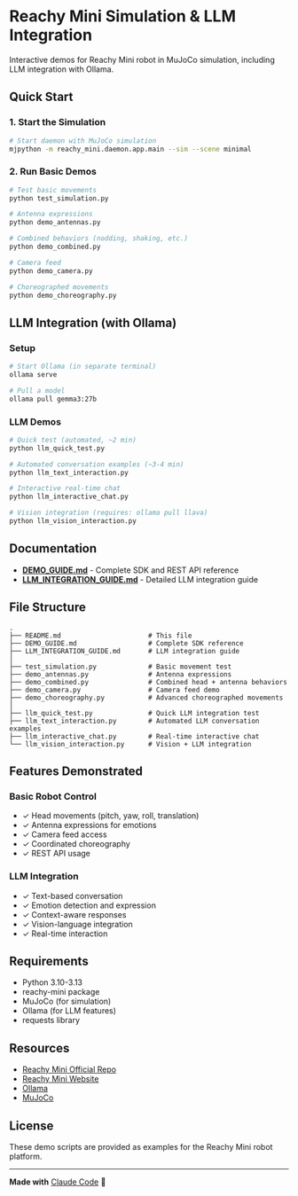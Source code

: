 # Reachy Mini Simulation & LLM Integration

Interactive demos for Reachy Mini robot in MuJoCo simulation, including LLM integration with Ollama.

## Quick Start

### 1. Start the Simulation

```bash
# Start daemon with MuJoCo simulation
mjpython -m reachy_mini.daemon.app.main --sim --scene minimal
```

### 2. Run Basic Demos

```bash
# Test basic movements
python test_simulation.py

# Antenna expressions
python demo_antennas.py

# Combined behaviors (nodding, shaking, etc.)
python demo_combined.py

# Camera feed
python demo_camera.py

# Choreographed movements
python demo_choreography.py
```

## LLM Integration (with Ollama)

### Setup

```bash
# Start Ollama (in separate terminal)
ollama serve

# Pull a model
ollama pull gemma3:27b
```

### LLM Demos

```bash
# Quick test (automated, ~2 min)
python llm_quick_test.py

# Automated conversation examples (~3-4 min)
python llm_text_interaction.py

# Interactive real-time chat
python llm_interactive_chat.py

# Vision integration (requires: ollama pull llava)
python llm_vision_interaction.py
```

## Documentation

- **[DEMO_GUIDE.md](DEMO_GUIDE.md)** - Complete SDK and REST API reference
- **[LLM_INTEGRATION_GUIDE.md](LLM_INTEGRATION_GUIDE.md)** - Detailed LLM integration guide

## File Structure

```
.
├── README.md                      # This file
├── DEMO_GUIDE.md                  # Complete SDK reference
├── LLM_INTEGRATION_GUIDE.md       # LLM integration guide
│
├── test_simulation.py             # Basic movement test
├── demo_antennas.py               # Antenna expressions
├── demo_combined.py               # Combined head + antenna behaviors
├── demo_camera.py                 # Camera feed demo
├── demo_choreography.py           # Advanced choreographed movements
│
├── llm_quick_test.py              # Quick LLM integration test
├── llm_text_interaction.py        # Automated LLM conversation examples
├── llm_interactive_chat.py        # Real-time interactive chat
└── llm_vision_interaction.py      # Vision + LLM integration
```

## Features Demonstrated

### Basic Robot Control
- ✓ Head movements (pitch, yaw, roll, translation)
- ✓ Antenna expressions for emotions
- ✓ Camera feed access
- ✓ Coordinated choreography
- ✓ REST API usage

### LLM Integration
- ✓ Text-based conversation
- ✓ Emotion detection and expression
- ✓ Context-aware responses
- ✓ Vision-language integration
- ✓ Real-time interaction

## Requirements

- Python 3.10-3.13
- reachy-mini package
- MuJoCo (for simulation)
- Ollama (for LLM features)
- requests library

## Resources

- [Reachy Mini Official Repo](https://github.com/pollen-robotics/reachy_mini)
- [Reachy Mini Website](https://www.pollen-robotics.com/reachy-mini/)
- [Ollama](https://ollama.ai)
- [MuJoCo](https://mujoco.org)

## License

These demo scripts are provided as examples for the Reachy Mini robot platform.

---

**Made with** [Claude Code](https://claude.com/claude-code) 🤖
